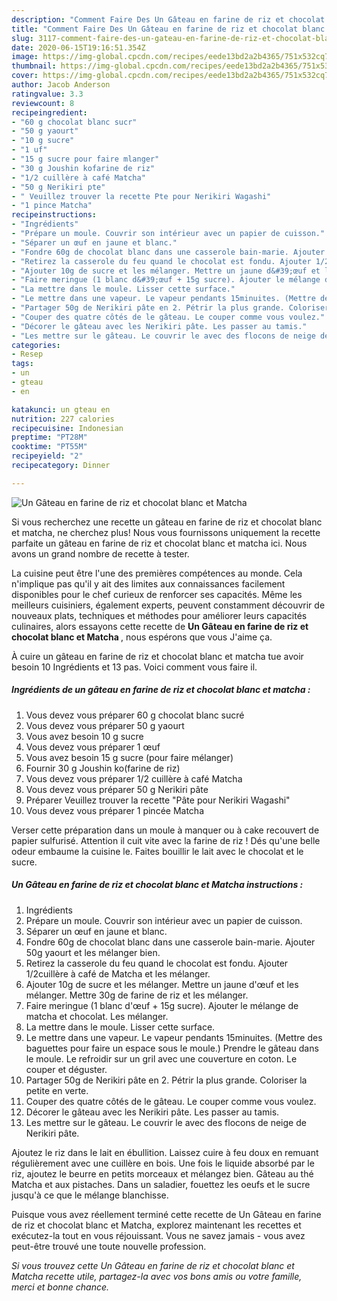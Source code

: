 ```yaml
---
description: "Comment Faire Des Un Gâteau en farine de riz et chocolat blanc et Matcha"
title: "Comment Faire Des Un Gâteau en farine de riz et chocolat blanc et Matcha"
slug: 3117-comment-faire-des-un-gateau-en-farine-de-riz-et-chocolat-blanc-et-matcha
date: 2020-06-15T19:16:51.354Z
image: https://img-global.cpcdn.com/recipes/eede13bd2a2b4365/751x532cq70/un-gateau-en-farine-de-riz-et-chocolat-blanc-et-matcha-photo-principale-de-la-recette.jpg
thumbnail: https://img-global.cpcdn.com/recipes/eede13bd2a2b4365/751x532cq70/un-gateau-en-farine-de-riz-et-chocolat-blanc-et-matcha-photo-principale-de-la-recette.jpg
cover: https://img-global.cpcdn.com/recipes/eede13bd2a2b4365/751x532cq70/un-gateau-en-farine-de-riz-et-chocolat-blanc-et-matcha-photo-principale-de-la-recette.jpg
author: Jacob Anderson
ratingvalue: 3.3
reviewcount: 8
recipeingredient:
- "60 g chocolat blanc sucr"
- "50 g yaourt"
- "10 g sucre"
- "1 uf"
- "15 g sucre pour faire mlanger"
- "30 g Joushin kofarine de riz"
- "1/2 cuillère à café Matcha"
- "50 g Nerikiri pte"
- " Veuillez trouver la recette Pte pour Nerikiri Wagashi"
- "1 pince Matcha"
recipeinstructions:
- "Ingrédients"
- "Prépare un moule. Couvrir son intérieur avec un papier de cuisson."
- "Séparer un œuf en jaune et blanc."
- "Fondre 60g de chocolat blanc dans une casserole bain-marie. Ajouter 50g yaourt et les mélanger bien."
- "Retirez la casserole du feu quand le chocolat est fondu. Ajouter 1/2cuillère à café de Matcha et les mélanger."
- "Ajouter 10g de sucre et les mélanger. Mettre un jaune d&#39;œuf et les mélanger. Mettre 30g de farine de riz et les mélanger."
- "Faire meringue (1 blanc d&#39;œuf + 15g sucre). Ajouter le mélange de matcha et chocolat. Les mélanger."
- "La mettre dans le moule. Lisser cette surface."
- "Le mettre dans une vapeur. Le vapeur pendants 15minuites. (Mettre des baguettes pour faire un espace sous le moule.) Prendre le gâteau dans le moule. Le refroidir sur un gril avec une couverture en coton. Le couper et déguster."
- "Partager 50g de Nerikiri pâte en 2. Pétrir la plus grande. Coloriser la petite en verte."
- "Couper des quatre côtés de le gâteau. Le couper comme vous voulez."
- "Décorer le gâteau avec les Nerikiri pâte. Les passer au tamis."
- "Les mettre sur le gâteau. Le couvrir le avec des flocons de neige de Nerikiri pâte."
categories:
- Resep
tags:
- un
- gteau
- en

katakunci: un gteau en 
nutrition: 227 calories
recipecuisine: Indonesian
preptime: "PT28M"
cooktime: "PT55M"
recipeyield: "2"
recipecategory: Dinner

---
```



![Un Gâteau en farine de riz et chocolat blanc et Matcha](https://img-global.cpcdn.com/recipes/eede13bd2a2b4365/751x532cq70/un-gateau-en-farine-de-riz-et-chocolat-blanc-et-matcha-photo-principale-de-la-recette.jpg)

Si vous recherchez une recette un gâteau en farine de riz et chocolat blanc et matcha, ne cherchez plus! Nous vous fournissons uniquement la recette parfaite un gâteau en farine de riz et chocolat blanc et matcha ici. Nous avons un grand nombre de recette à tester.

La cuisine peut être l'une des premières compétences au monde. Cela n'implique pas qu'il y ait des limites aux connaissances facilement disponibles pour le chef curieux de renforcer ses capacités. Même les meilleurs cuisiniers, également experts, peuvent constamment découvrir de nouveaux plats, techniques et méthodes pour améliorer leurs capacités culinaires, alors essayons cette recette de <strong> Un Gâteau en farine de riz et chocolat blanc et Matcha </strong>, nous espérons que vous J'aime ça.

<!--inarticleads1-->

À cuire un gâteau en farine de riz et chocolat blanc et matcha tue avoir besoin 10 Ingrédients et 13 pas. Voici comment vous faire il.

##### Ingrédients de un gâteau en farine de riz et chocolat blanc et matcha :

1. Vous devez vous préparer 60 g chocolat blanc sucré
1. Vous devez vous préparer 50 g yaourt
1. Vous avez besoin 10 g sucre
1. Vous devez vous préparer 1 œuf
1. Vous avez besoin 15 g sucre (pour faire mélanger)
1. Fournir 30 g Joushin ko(farine de riz)
1. Vous devez vous préparer 1/2 cuillère à café Matcha
1. Vous devez vous préparer 50 g Nerikiri pâte
1. Préparer  Veuillez trouver la recette &#34;Pâte pour Nerikiri Wagashi&#34;
1. Vous devez vous préparer 1 pincée Matcha


Verser cette préparation dans un moule à manquer ou à cake recouvert de papier sulfurisé. Attention il cuit vite avec la farine de riz ! Dés qu&#39;une belle odeur embaume la cuisine le. Faites bouillir le lait avec le chocolat et le sucre. 

<!--inarticleads2-->

##### Un Gâteau en farine de riz et chocolat blanc et Matcha instructions :

1. Ingrédients
1. Prépare un moule. Couvrir son intérieur avec un papier de cuisson.
1. Séparer un œuf en jaune et blanc.
1. Fondre 60g de chocolat blanc dans une casserole bain-marie. Ajouter 50g yaourt et les mélanger bien.
1. Retirez la casserole du feu quand le chocolat est fondu. Ajouter 1/2cuillère à café de Matcha et les mélanger.
1. Ajouter 10g de sucre et les mélanger. Mettre un jaune d&#39;œuf et les mélanger. Mettre 30g de farine de riz et les mélanger.
1. Faire meringue (1 blanc d&#39;œuf + 15g sucre). Ajouter le mélange de matcha et chocolat. Les mélanger.
1. La mettre dans le moule. Lisser cette surface.
1. Le mettre dans une vapeur. Le vapeur pendants 15minuites. (Mettre des baguettes pour faire un espace sous le moule.) Prendre le gâteau dans le moule. Le refroidir sur un gril avec une couverture en coton. Le couper et déguster.
1. Partager 50g de Nerikiri pâte en 2. Pétrir la plus grande. Coloriser la petite en verte.
1. Couper des quatre côtés de le gâteau. Le couper comme vous voulez.
1. Décorer le gâteau avec les Nerikiri pâte. Les passer au tamis.
1. Les mettre sur le gâteau. Le couvrir le avec des flocons de neige de Nerikiri pâte.


Ajoutez le riz dans le lait en ébullition. Laissez cuire à feu doux en remuant régulièrement avec une cuillère en bois. Une fois le liquide absorbé par le riz, ajoutez le beurre en petits morceaux et mélangez bien. Gâteau au thé Matcha et aux pistaches. Dans un saladier, fouettez les oeufs et le sucre jusqu&#39;à ce que le mélange blanchisse. 

<!--inarticleads1-->

<p>
Puisque vous avez réellement terminé cette recette de Un Gâteau en farine de riz et chocolat blanc et Matcha, explorez maintenant les recettes et exécutez-la tout en vous réjouissant. Vous ne savez jamais - vous avez peut-être trouvé une toute nouvelle profession.
</p>

<p>
<i>Si vous trouvez cette Un Gâteau en farine de riz et chocolat blanc et Matcha recette utile, partagez-la avec vos bons amis ou votre famille, merci et bonne chance.</i>
</p>
